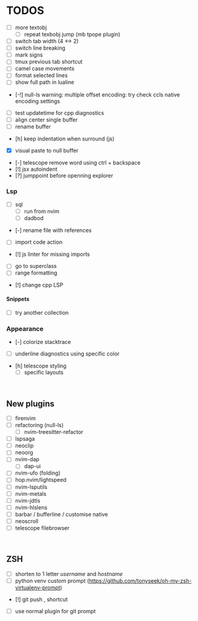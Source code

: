 # TODOS
- [ ] more textobj
    - [ ] repeat texbobj jump (mb tpope plugin)
- [ ] switch tab width (4 <-> 2)
- [ ] switch line breaking
- [ ] mark signs
- [ ] tmux previous tab shortcut
- [ ] camel case movements
- [ ] format selected lines
- [ ] show full path in lualine
- [-!] null-ls warning: multiple offset encoding: try check ccls native encoding settings
- [ ] test updatetime for cpp diagnostics
- [ ] align center single buffer
- [ ] rename buffer
- [h] keep indentation when surround (js)
- [X] visual paste to null buffer
- [-] telescope remove word using ctrl + backspace
- [!] jsx autoindent
- [?] jumppoint before openning explorer
### Lsp
- [ ] sql
    - [ ] run from nvim
    - [ ] dadbod
- [-] rename file with references
- [ ] import code action
- [!] js linter for missing imports
- [ ] go to superclass
- [ ] range formatting
- [!] change cpp LSP
#### Snippets
- [ ] try another collection
### Appearance
- [-] colorize stacktrace
- [ ] underline diagnostics using specific color
- [h] telescope styling
    - [ ] specific layouts

<br>

## New plugins
- [ ] firenvim
- [ ] refactoring (null-ls)
    - [ ] nvim-treesitter-refactor
- [ ] lspsaga
- [ ] neoclip
- [ ] neoorg
- [ ] nvim-dap
    - [ ] dap-ui
- [ ] nvim-ufo (folding)
- [ ] hop.nvim/lightspeed
- [ ] nvim-lsputils
- [ ] nvim-metals
- [ ] nvim-jdtls
- [ ] nvim-hlslens
- [ ] barbar / bufferline / customise native
- [ ] neoscroll
- [ ] telescope filebrowser

<br>

## ZSH
- [ ] shorten to 1 letter *username* and *hostname*
- [ ] python venv custom prompt (https://github.com/tonyseek/oh-my-zsh-virtualenv-prompt)
- [!] git push <username>,<token> shortcut
- [ ] use normal plugin for git prompt
